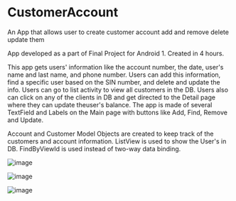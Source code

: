 # CustomerAccount
An App that allows user to create customer account add and remove delete update them

App developed as a part of Final Project for Android 1. Created in 4 hours.

This app gets users' information like the account number, the date, user's name and last name, and phone number.
Users can add this information, find a specific user based on the SIN number, and delete and update the info.
Users can go to list activity to view all customers in the DB. Users also can click on any of the clients in DB and get directed to the Detail page where they can update theuser's balance.
The app is made of several TextField and Labels on the Main page with buttons like Add, Find, Remove and Update.

Account and Customer Model Objects are created to keep track of the customers and account information.
ListView is used to show the User's in DB.
FindByViewId is used instead of two-way data binding.

![image](https://user-images.githubusercontent.com/46323727/182933090-e79d1a7f-187f-4a13-9b85-941b754991c1.png)

![image](https://user-images.githubusercontent.com/46323727/182933117-a9f21643-1a39-4fa0-9c6b-ecc823185909.png)

![image](https://user-images.githubusercontent.com/46323727/182933160-453b5902-d2ce-45ad-94ae-de7fe870a358.png)

